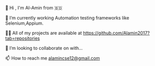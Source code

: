 👋 Hi , I'm Al-Amin from 🇧🇩

🌱 I’m currently working Automation testing frameworks like Selenium,Appium.

👨‍💻 All of my projects are available at https://github.com/Alamin2017?tab=repositories

💞️ I’m looking to collaborate on with...

📫 How to reach me 
alamincse12@gmail.com
